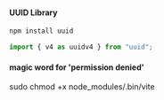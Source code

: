 #### UUID Library

```sh
npm install uuid
```

```js
import { v4 as uuidv4 } from "uuid";
```

#### magic word for 'permission denied'

sudo chmod +x node_modules/.bin/vite
